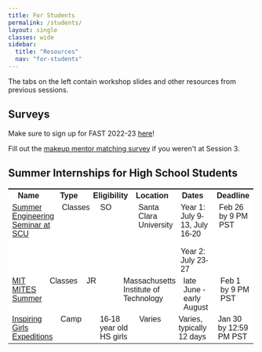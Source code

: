 ```yaml
---
title: For Students
permalink: /students/
layout: single
classes: wide
sidebar:
  title: "Resources"
  nav: "for-students"
---
```


The tabs on the left contain workshop slides and other resources from previous sessions.

## Surveys

Make sure to sign up for FAST 2022-23 [here](https://tinyurl.com/FASTsignup22)!

Fill out the [makeup mentor matching survey](https://docs.google.com/forms/d/e/1FAIpQLSdD28vfC6wfwcGHF2zIOpaHVwBNW8u5aUjo63UBps1jZDBKug/viewform?usp=sharing) if you weren't at Session 3.

<!DOCTYPE html>
<html>

<head>
  <style>
    table {
      width: 500px;
      border: none;
      border-top: 1px solid #EEEEEE;
      font-family: arial, sans-serif;
      border-collapse: collapse;
    }

    td,
    th {
      border: 1px solid #EEEEEE;
      border-top: none;
      text-align: left;
      padding: 8px;
      color: #363D41;
      font-size: 14px;
    }

    tr {
      background-color: #fff;
      border: none;
      cursor: pointer;
      display: grid;
      grid-template-columns: repeat(6, 1fr);
      justify-content: flex-start;
    }

    tr:first-child:hover {
      cursor: default;
      background-color: #fff;
    }

    tr:hover {
      background-color: #EEF4FD;
    }

    .expanded-row-content {
      border-top: none;
      display: grid;
      grid-column: 1/-1;
      justify-content: flex-start;
      color: #AEB1B3;
      font-size: 13px;
      background-color: #fff;
    }

    .hide-row {
      display: none;
    }
  </style>
</head>

<body>

  <h2> Summer Internships for High School Students</h2>

  <table>
    <tr>
      <th>Name</th>
      <th>Type</th>
      <th>Eligibility</th>
      <th>Location</th>
      <th>Dates</th>
      <th>Deadline</th>
    </tr>
    <tr onClick='toggleRow(this)'>
      <td><a href=”https://www.scu.edu/engineering/beyond-the-classroom/outreach/summer-engineering-seminar-ses/”>Summer Engineering Seminar at SCU</a></td>
      <td>Classes</td>
      <td>SO</td>
      <td>Santa Clara University</td>
      <td>Year 1: July 9-13, July 16-20 <br><br> Year 2: July 23-27</td>
      <td>Feb 26 by 9 PM PST</td>
      <td class='expanded-row-content hide-row'>The Summer Engineering Seminar at SCU is a 5-day curricular program aiming to expose high school students to different engineering disciplines. It will give program participants the option to continue for a second summer with more advanced courses. All program fees are paid for by the School of Engineering and gifts from various sponsors and foundations.</td>
    </tr>
    <tr onClick='toggleRow(this)'>
      <td><a href=”https://mites.mit.edu/discover-mites/mites-summer/”>MIT MITES Summer</a></td>
      <td>Classes</td>
      <td>JR</td>
      <td>Massachusetts Institute of Technology</td>
      <td>late June - early August</td>
      <td>Feb 1 by 9 PM PST</td>
      <td class='expanded-row-content hide-row'>MIT MITES Summer is a 6-week program where participants will take five classes in math, science, and the humanities. They will live on campus and get a chance to attend social events and explore the Greater Boston Area. Program costs, including room and board, are provided for free, but students will need to pay for travel to and from MIT.</td>
    </tr>
    <tr onClick='toggleRow(this)'>
      <td><a href=”https://www.inspiringgirls.org/ige-news-feed/2022/12/9/2023-us-amp-canada-applications-open”>Inspiring Girls Expeditions</a></td>
      <td>Camp</td>
      <td>16-18 year old HS girls</td>
      <td>Varies</td>
      <td>Varies, typically 12 days</td>
      <td>Jan 30 by 12:59 PM PST</td>
      <td class='expanded-row-content hide-row'>Inspiring Girls Expeditions offers a unique educational experience that merges science, art, and backcountry travel. Specific program content varies with location. Tuition, food, and gear are paid for, but participants are expected to pay for travel between home and the expedition starting location.</td>
    </tr>

  </table>

  <script>
    const toggleRow = (element) => {
      element.getElementsByClassName('expanded-row-content')[0].classList.toggle('hide-row');
      console.log(event);
    }
  </script>

</body>

</html>


